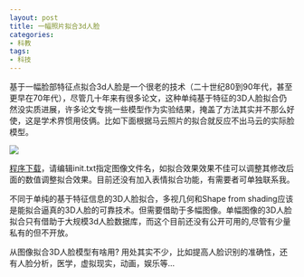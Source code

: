 ```yaml
---
layout: post
title: 一幅照片拟合3d人脸
categories:
- 科教
tags:
- 科技
---
```


基于一幅脸部特征点拟合3d人脸是一个很老的技术（二十世纪80到90年代，甚至更早在70年代），尽管几十年来有很多论文，这种单纯基于特征的3D人脸拟合仍然没实质进展，许多论文专挑一些模型作为实验结果，掩盖了方法其实并不那么好使，这是学术界惯用伎俩。比如下面根据马云照片的拟合就反应不出马云的实际脸模型。

![](https://github.com/hwdong/hwdong.github.io/blob/master/images/mayun.jpg?raw=true)

<!--more-->

[程序下载](http://hwdong.com/3dface.zip)，请编辑init.txt指定图像文件名，如拟合效果效果不佳可以调整其修改后面的数值调整拟合效果。目前还没有加入表情拟合功能，有需要者可单独联系我。

不同于单纯的基于特征信息的3D人脸拟合，多视几何和Shape from shading应该是能拟合逼真的3D人脸的可靠技术。但需要借助于多幅图像。单幅图像的3D人脸拟合只有借助于大规模3d人脸数据库，而这个目前还没有公开可用的,尽管有少量私有的但不开放。

从图像拟合3D人脸模型有啥用? 用处其实不少，比如提高人脸识别的准确性，还有人脸分析，医学，虚拟现实，动画，娱乐等...